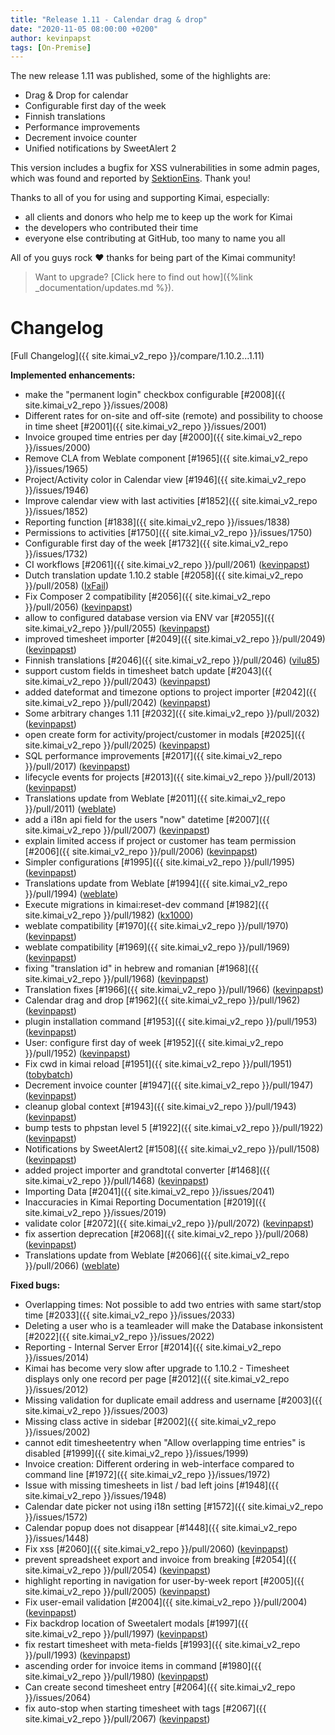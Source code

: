 ```yaml
---
title: "Release 1.11 - Calendar drag & drop"
date: "2020-11-05 08:00:00 +0200"
author: kevinpapst
tags: [On-Premise]
---
```


The new release 1.11 was published, some of the highlights are:

- Drag & Drop for calendar
- Configurable first day of the week
- Finnish translations
- Performance improvements
- Decrement invoice counter
- Unified notifications by SweetAlert 2

This version includes a bugfix for XSS vulnerabilities in some admin pages, which was found and reported by [SektionEins](https://sektioneins.de). Thank you! 

Thanks to all of you for using and supporting Kimai, especially:
- all clients and donors who help me to keep up the work for Kimai
- the developers who contributed their time
- everyone else contributing at GitHub, too many to name you all 

All of you guys rock ❤️ thanks for being part of the Kimai community!

> Want to upgrade? [Click here to find out how]({%link _documentation/updates.md %}).

# Changelog

[Full Changelog]({{ site.kimai_v2_repo }}/compare/1.10.2...1.11)

**Implemented enhancements:**

- make the "permanent login" checkbox configurable [\#2008]({{ site.kimai_v2_repo }}/issues/2008)
- Different rates for on-site and off-site \(remote\) and possibility to choose in time sheet [\#2001]({{ site.kimai_v2_repo }}/issues/2001)
- Invoice grouped time entries per day [\#2000]({{ site.kimai_v2_repo }}/issues/2000)
- Remove CLA from Weblate component [\#1965]({{ site.kimai_v2_repo }}/issues/1965)
- Project/Activity color  in Calendar view [\#1946]({{ site.kimai_v2_repo }}/issues/1946)
- Improve calendar view with last activities [\#1852]({{ site.kimai_v2_repo }}/issues/1852)
- Reporting function [\#1838]({{ site.kimai_v2_repo }}/issues/1838)
- Permissions to activities [\#1750]({{ site.kimai_v2_repo }}/issues/1750)
- Configurable first day of the week [\#1732]({{ site.kimai_v2_repo }}/issues/1732)
- CI workflows [\#2061]({{ site.kimai_v2_repo }}/pull/2061) ([kevinpapst](https://github.com/kevinpapst))
- Dutch translation update 1.10.2 stable [\#2058]({{ site.kimai_v2_repo }}/pull/2058) ([IxFail](https://github.com/IxFail))
- Fix Composer 2 compatibility [\#2056]({{ site.kimai_v2_repo }}/pull/2056) ([kevinpapst](https://github.com/kevinpapst))
- allow to configured database version via ENV var [\#2055]({{ site.kimai_v2_repo }}/pull/2055) ([kevinpapst](https://github.com/kevinpapst))
- improved timesheet importer [\#2049]({{ site.kimai_v2_repo }}/pull/2049) ([kevinpapst](https://github.com/kevinpapst))
- Finnish translations [\#2046]({{ site.kimai_v2_repo }}/pull/2046) ([vilu85](https://github.com/vilu85))
- support custom fields in timesheet batch update [\#2043]({{ site.kimai_v2_repo }}/pull/2043) ([kevinpapst](https://github.com/kevinpapst))
- added dateformat and timezone options to project importer [\#2042]({{ site.kimai_v2_repo }}/pull/2042) ([kevinpapst](https://github.com/kevinpapst))
- Some arbitrary changes 1.11 [\#2032]({{ site.kimai_v2_repo }}/pull/2032) ([kevinpapst](https://github.com/kevinpapst))
- open create form for activity/project/customer in modals [\#2025]({{ site.kimai_v2_repo }}/pull/2025) ([kevinpapst](https://github.com/kevinpapst))
- SQL performance improvements [\#2017]({{ site.kimai_v2_repo }}/pull/2017) ([kevinpapst](https://github.com/kevinpapst))
- lifecycle events for projects [\#2013]({{ site.kimai_v2_repo }}/pull/2013) ([kevinpapst](https://github.com/kevinpapst))
- Translations update from Weblate [\#2011]({{ site.kimai_v2_repo }}/pull/2011) ([weblate](https://github.com/weblate))
- add a i18n api field for the users "now" datetime [\#2007]({{ site.kimai_v2_repo }}/pull/2007) ([kevinpapst](https://github.com/kevinpapst))
- explain limited access if project or customer has team permission [\#2006]({{ site.kimai_v2_repo }}/pull/2006) ([kevinpapst](https://github.com/kevinpapst))
- Simpler configurations [\#1995]({{ site.kimai_v2_repo }}/pull/1995) ([kevinpapst](https://github.com/kevinpapst))
- Translations update from Weblate [\#1994]({{ site.kimai_v2_repo }}/pull/1994) ([weblate](https://github.com/weblate))
- Execute migrations in kimai:reset-dev command [\#1982]({{ site.kimai_v2_repo }}/pull/1982) ([kx1000](https://github.com/kx1000))
- weblate compatibility [\#1970]({{ site.kimai_v2_repo }}/pull/1970) ([kevinpapst](https://github.com/kevinpapst))
- weblate compatibility [\#1969]({{ site.kimai_v2_repo }}/pull/1969) ([kevinpapst](https://github.com/kevinpapst))
- fixing "translation id" in hebrew and romanian [\#1968]({{ site.kimai_v2_repo }}/pull/1968) ([kevinpapst](https://github.com/kevinpapst))
- Translation fixes [\#1966]({{ site.kimai_v2_repo }}/pull/1966) ([kevinpapst](https://github.com/kevinpapst))
- Calendar drag and drop [\#1962]({{ site.kimai_v2_repo }}/pull/1962) ([kevinpapst](https://github.com/kevinpapst))
- plugin installation command [\#1953]({{ site.kimai_v2_repo }}/pull/1953) ([kevinpapst](https://github.com/kevinpapst))
- User: configure first day of week [\#1952]({{ site.kimai_v2_repo }}/pull/1952) ([kevinpapst](https://github.com/kevinpapst))
- Fix cwd in kimai reload [\#1951]({{ site.kimai_v2_repo }}/pull/1951) ([tobybatch](https://github.com/tobybatch))
- Decrement invoice counter [\#1947]({{ site.kimai_v2_repo }}/pull/1947) ([kevinpapst](https://github.com/kevinpapst))
- cleanup global context [\#1943]({{ site.kimai_v2_repo }}/pull/1943) ([kevinpapst](https://github.com/kevinpapst))
- bump tests to phpstan level 5 [\#1922]({{ site.kimai_v2_repo }}/pull/1922) ([kevinpapst](https://github.com/kevinpapst))
- Notifications by SweetAlert2 [\#1508]({{ site.kimai_v2_repo }}/pull/1508) ([kevinpapst](https://github.com/kevinpapst))
- added project importer and grandtotal converter [\#1468]({{ site.kimai_v2_repo }}/pull/1468) ([kevinpapst](https://github.com/kevinpapst))
- Importing Data [\#2041]({{ site.kimai_v2_repo }}/issues/2041)
- Inaccuracies in Kimai Reporting Documentation [\#2019]({{ site.kimai_v2_repo }}/issues/2019)
- validate color [\#2072]({{ site.kimai_v2_repo }}/pull/2072) ([kevinpapst](https://github.com/kevinpapst))
- fix assertion deprecation [\#2068]({{ site.kimai_v2_repo }}/pull/2068) ([kevinpapst](https://github.com/kevinpapst))
- Translations update from Weblate [\#2066]({{ site.kimai_v2_repo }}/pull/2066) ([weblate](https://github.com/weblate))

**Fixed bugs:**

- Overlapping times: Not possible to add two entries with same start/stop time [\#2033]({{ site.kimai_v2_repo }}/issues/2033)
- Deleting a user who is a teamleader will make the Database inkonsistent [\#2022]({{ site.kimai_v2_repo }}/issues/2022)
- Reporting - Internal Server Error [\#2014]({{ site.kimai_v2_repo }}/issues/2014)
- Kimai has become very slow after upgrade to 1.10.2 - Timesheet displays only one record per page [\#2012]({{ site.kimai_v2_repo }}/issues/2012)
- Missing validation for duplicate email address and username [\#2003]({{ site.kimai_v2_repo }}/issues/2003)
- Missing class active in sidebar [\#2002]({{ site.kimai_v2_repo }}/issues/2002)
- cannot edit timesheetentry when "Allow overlapping time entries" is disabled [\#1999]({{ site.kimai_v2_repo }}/issues/1999)
- Invoice creation: Different ordering in web-interface compared to command line [\#1972]({{ site.kimai_v2_repo }}/issues/1972)
- Issue with missing timesheets in list / bad left joins [\#1948]({{ site.kimai_v2_repo }}/issues/1948)
- Calendar date picker not using i18n setting [\#1572]({{ site.kimai_v2_repo }}/issues/1572)
- Calendar popup does not disappear [\#1448]({{ site.kimai_v2_repo }}/issues/1448)
- Fix xss [\#2060]({{ site.kimai_v2_repo }}/pull/2060) ([kevinpapst](https://github.com/kevinpapst))
- prevent spreadsheet export and invoice from breaking [\#2054]({{ site.kimai_v2_repo }}/pull/2054) ([kevinpapst](https://github.com/kevinpapst))
- highlight reporting in navigation for user-by-week report [\#2005]({{ site.kimai_v2_repo }}/pull/2005) ([kevinpapst](https://github.com/kevinpapst))
- Fix user-email validation [\#2004]({{ site.kimai_v2_repo }}/pull/2004) ([kevinpapst](https://github.com/kevinpapst))
- Fix backdrop location of Sweetalert modals [\#1997]({{ site.kimai_v2_repo }}/pull/1997) ([kevinpapst](https://github.com/kevinpapst))
- fix restart timesheet with meta-fields [\#1993]({{ site.kimai_v2_repo }}/pull/1993) ([kevinpapst](https://github.com/kevinpapst))
- ascending order for invoice items in command [\#1980]({{ site.kimai_v2_repo }}/pull/1980) ([kevinpapst](https://github.com/kevinpapst))
- Can create second timesheet entry [\#2064]({{ site.kimai_v2_repo }}/issues/2064)
- fix auto-stop when starting timesheet with tags [\#2067]({{ site.kimai_v2_repo }}/pull/2067) ([kevinpapst](https://github.com/kevinpapst))
